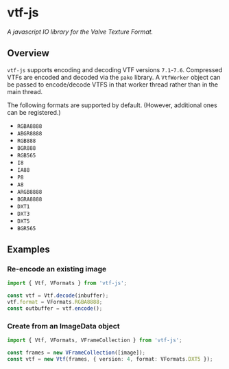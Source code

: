 # vtf-js
*A javascript IO library for the Valve Texture Format.*

## Overview
`vtf-js` supports encoding and decoding VTF versions `7.1`-`7.6`. Compressed VTFs are encoded and decoded via the `pako` library. A `VtfWorker` object can be passed to encode/decode VTFS in that worker thread rather than in the main thread.

The following formats are supported by default. (However, additional ones can be registered.)

- `RGBA8888`
- `ABGR8888`
- `RGB888`
- `BGR888`
- `RGB565`
- `I8`
- `IA88`
- `P8`
- `A8`
- `ARGB8888`
- `BGRA8888`
- `DXT1`
- `DXT3`
- `DXT5`
- `BGR565`

## Examples

### Re-encode an existing image
```ts
import { Vtf, VFormats } from 'vtf-js';

const vtf = Vtf.decode(inbuffer);
vtf.format = VFormats.RGBA8888;
const outbuffer = vtf.encode();
```

### Create from an ImageData object
```ts
import { Vtf, VFormats, VFrameCollection } from 'vtf-js';

const frames = new VFrameCollection([image]);
const vtf = new Vtf(frames, { version: 4, format: VFormats.DXT5 });
```